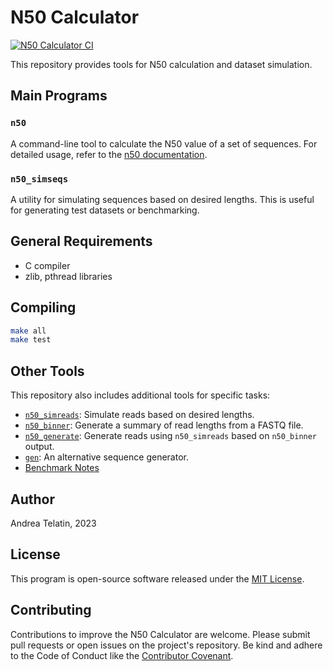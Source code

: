# N50 Calculator

[![N50 Calculator CI](https://github.com/quadram-institute-bioscience/n50/actions/workflows/test_n50.yml/badge.svg)](https://github.com/quadram-institute-bioscience/n50/actions/workflows/test_n50.yml)

This repository provides tools for N50 calculation and dataset simulation.

## Main Programs

### `n50`

A command-line tool to calculate the N50 value of a set of sequences.
For detailed usage, refer to the [n50 documentation](docs/README_N50.md).

### `n50_simseqs`

A utility for simulating sequences based on desired lengths.
This is useful for generating test datasets or benchmarking.

## General Requirements

- C compiler
- zlib, pthread libraries

## Compiling

```bash
make all
make test
```

## Other Tools

This repository also includes additional tools for specific tasks:

- [`n50_simreads`](docs/README_N50_SIMREADS.md): Simulate reads based on desired lengths.
- [`n50_binner`](docs/README_N50_BINNER.md): Generate a summary of read lengths from a FASTQ file.
- [`n50_generate`](docs/README_N50_GENERATE.md): Generate reads using `n50_simreads` based on `n50_binner` output.
- [`gen`](docs/README_GEN.md): An alternative sequence generator.
- [Benchmark Notes](docs/README_BENCHMARK.md)

## Author

Andrea Telatin, 2023

## License

This program is open-source software released under the [MIT License](LICENSE).

## Contributing

Contributions to improve the N50 Calculator are welcome.
Please submit pull requests or open issues on the project's repository.
Be kind and adhere to the Code of Conduct like the [Contributor Covenant](https://www.contributor-covenant.org/).